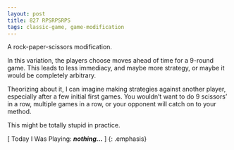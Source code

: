 ```yaml
---
layout: post
title: 827 RPSRPSRPS
tags: classic-game, game-modification
---
```

A rock-paper-scissors modification.

In this variation, the players choose moves ahead of time for a 9-round game.  This leads to less immediacy, and maybe more strategy, or maybe it would be completely arbitrary.

Theorizing about it, I can imagine making strategies against another player, especially after a few initial first games.  You wouldn’t want to do 9 scissors’ in a row, multiple games in a row, or your opponent will catch on to your method.

This might be totally stupid in practice.

[ Today I Was Playing: ***nothing...*** ]
{: .emphasis}


